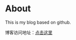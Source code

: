 # About

This is my blog based on github.   

博客访问地址：[点击这里](https://songyawen2017.github.io/blog2/)




